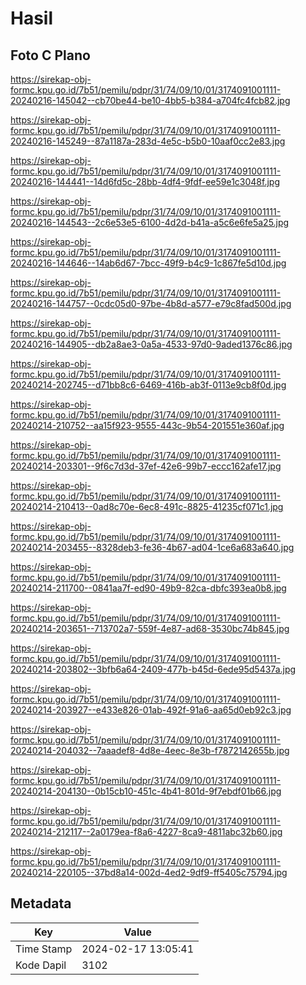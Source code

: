 # Hasil

## Foto C Plano

https://sirekap-obj-formc.kpu.go.id/7b51/pemilu/pdpr/31/74/09/10/01/3174091001111-20240216-145042--cb70be44-be10-4bb5-b384-a704fc4fcb82.jpg

https://sirekap-obj-formc.kpu.go.id/7b51/pemilu/pdpr/31/74/09/10/01/3174091001111-20240216-145249--87a1187a-283d-4e5c-b5b0-10aaf0cc2e83.jpg

https://sirekap-obj-formc.kpu.go.id/7b51/pemilu/pdpr/31/74/09/10/01/3174091001111-20240216-144441--14d6fd5c-28bb-4df4-9fdf-ee59e1c3048f.jpg

https://sirekap-obj-formc.kpu.go.id/7b51/pemilu/pdpr/31/74/09/10/01/3174091001111-20240216-144543--2c6e53e5-6100-4d2d-b41a-a5c6e6fe5a25.jpg

https://sirekap-obj-formc.kpu.go.id/7b51/pemilu/pdpr/31/74/09/10/01/3174091001111-20240216-144646--14ab6d67-7bcc-49f9-b4c9-1c867fe5d10d.jpg

https://sirekap-obj-formc.kpu.go.id/7b51/pemilu/pdpr/31/74/09/10/01/3174091001111-20240216-144757--0cdc05d0-97be-4b8d-a577-e79c8fad500d.jpg

https://sirekap-obj-formc.kpu.go.id/7b51/pemilu/pdpr/31/74/09/10/01/3174091001111-20240216-144905--db2a8ae3-0a5a-4533-97d0-9aded1376c86.jpg

https://sirekap-obj-formc.kpu.go.id/7b51/pemilu/pdpr/31/74/09/10/01/3174091001111-20240214-202745--d71bb8c6-6469-416b-ab3f-0113e9cb8f0d.jpg

https://sirekap-obj-formc.kpu.go.id/7b51/pemilu/pdpr/31/74/09/10/01/3174091001111-20240214-210752--aa15f923-9555-443c-9b54-201551e360af.jpg

https://sirekap-obj-formc.kpu.go.id/7b51/pemilu/pdpr/31/74/09/10/01/3174091001111-20240214-203301--9f6c7d3d-37ef-42e6-99b7-eccc162afe17.jpg

https://sirekap-obj-formc.kpu.go.id/7b51/pemilu/pdpr/31/74/09/10/01/3174091001111-20240214-210413--0ad8c70e-6ec8-491c-8825-41235cf071c1.jpg

https://sirekap-obj-formc.kpu.go.id/7b51/pemilu/pdpr/31/74/09/10/01/3174091001111-20240214-203455--8328deb3-fe36-4b67-ad04-1ce6a683a640.jpg

https://sirekap-obj-formc.kpu.go.id/7b51/pemilu/pdpr/31/74/09/10/01/3174091001111-20240214-211700--0841aa7f-ed90-49b9-82ca-dbfc393ea0b8.jpg

https://sirekap-obj-formc.kpu.go.id/7b51/pemilu/pdpr/31/74/09/10/01/3174091001111-20240214-203651--713702a7-559f-4e87-ad68-3530bc74b845.jpg

https://sirekap-obj-formc.kpu.go.id/7b51/pemilu/pdpr/31/74/09/10/01/3174091001111-20240214-203802--3bfb6a64-2409-477b-b45d-6ede95d5437a.jpg

https://sirekap-obj-formc.kpu.go.id/7b51/pemilu/pdpr/31/74/09/10/01/3174091001111-20240214-203927--e433e826-01ab-492f-91a6-aa65d0eb92c3.jpg

https://sirekap-obj-formc.kpu.go.id/7b51/pemilu/pdpr/31/74/09/10/01/3174091001111-20240214-204032--7aaadef8-4d8e-4eec-8e3b-f7872142655b.jpg

https://sirekap-obj-formc.kpu.go.id/7b51/pemilu/pdpr/31/74/09/10/01/3174091001111-20240214-204130--0b15cb10-451c-4b41-801d-9f7ebdf01b66.jpg

https://sirekap-obj-formc.kpu.go.id/7b51/pemilu/pdpr/31/74/09/10/01/3174091001111-20240214-212117--2a0179ea-f8a6-4227-8ca9-4811abc32b60.jpg

https://sirekap-obj-formc.kpu.go.id/7b51/pemilu/pdpr/31/74/09/10/01/3174091001111-20240214-220105--37bd8a14-002d-4ed2-9df9-ff5405c75794.jpg


## Metadata

| Key        | Value               |
| ---------- | ------------------- |
| Time Stamp | 2024-02-17 13:05:41 |
| Kode Dapil | 3102                |



